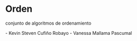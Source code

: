 # Orden
<p>
  conjunto de algoritmos de ordenamiento
<p/>
- Kevin Steven Cufiño Robayo
- Vanessa Mallama Pascumal

